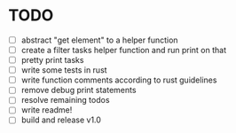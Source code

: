 # TODO

- [ ] abstract "get element" to a helper function
- [ ] create a filter tasks helper function and run print on that
- [ ] pretty print tasks
- [ ] write some tests in rust 
- [ ] write function comments according to rust guidelines
- [ ] remove debug print statements
- [ ] resolve remaining todos
- [ ] write readme!
- [ ] build and release v1.0 
